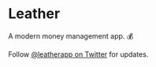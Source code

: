 # Leather

A modern money management app. 💰

Follow [@leatherapp on Twitter](https://twitter.com/leatherapp) for updates.
